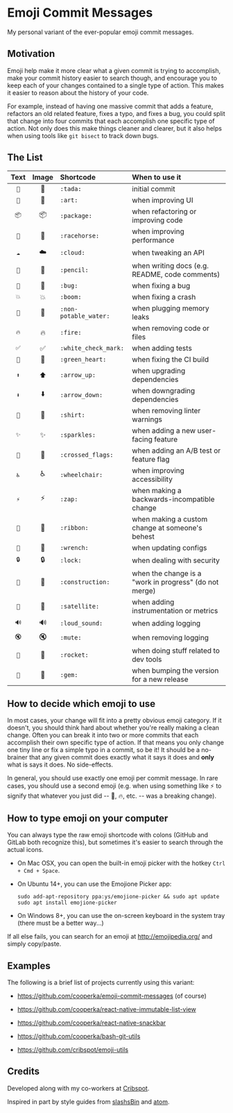 # Emoji Commit Messages

My personal variant of the ever-popular emoji commit messages.

## Motivation

Emoji help make it more clear what a given commit is trying to accomplish,
make your commit history easier to search though, and encourage you
to keep each of your changes contained to a single type of action.
This makes it easier to reason about the history of your code.

For example, instead of having one massive commit that adds a feature,
refactors an old related feature, fixes a typo, and fixes a bug,
you could split that change into four commits that each accomplish
one specific type of action. Not only does this make things cleaner and clearer,
but it also helps when using tools like `git bisect` to track down bugs.

## The List

| Text | Image | Shortcode | When to use it |
|:----:|:-----:|:--------- |:-------------- |
| `🎉` | :tada: | `:tada:` | initial commit |
| `🎨` | :art: | `:art:` | when improving UI |
| `📦` | :package: | `:package:` | when refactoring or improving code |
| `🐎` | :racehorse: | `:racehorse:` | when improving performance |
| `☁` | :cloud: | `:cloud:` | when tweaking an API |
| `📝` | :pencil: | `:pencil:` | when writing docs (e.g. README, code comments) |
| `🐛` | :bug: | `:bug:` | when fixing a bug |
| `💥` | :boom: | `:boom:` | when fixing a crash |
| `🚱` | :non-potable_water: | `:non-potable_water:` | when plugging memory leaks |
| `🔥` | :fire: | `:fire:` | when removing code or files |
| `✅` | :white_check_mark: | `:white_check_mark:` | when adding tests |
| `💚` | :green_heart: | `:green_heart:` | when fixing the CI build |
| `⬆` | :arrow_up: | `:arrow_up:` | when upgrading dependencies |
| `⬇` | :arrow_down: | `:arrow_down:` | when downgrading dependencies |
| `👕` | :shirt: | `:shirt:` | when removing linter warnings |
| `✨` | :sparkles: | `:sparkles:` | when adding a new user-facing feature |
| `🎌` | :crossed_flags: | `:crossed_flags:` | when adding an A/B test or feature flag |
| `♿` | :wheelchair: | `:wheelchair:` | when improving accessibility |
| `⚡` | :zap: | `:zap:` | when making a backwards-incompatible change |
| `🎀` | :ribbon: | `:ribbon:` | when making a custom change at someone's behest |
| `🔧` | :wrench: | `:wrench:` | when updating configs |
| `🔒` | :lock: | `:lock:` | when dealing with security |
| `🚧` | :construction: | `:construction:` | when the change is a "work in progress" (do not merge) |
| `📡` | :satellite: | `:satellite:` | when adding instrumentation or metrics |
| `🔊` | :loud_sound: | `:loud_sound:` | when adding logging |
| `🔇` | :mute: | `:mute:` | when removing logging |
| `🚀` | :rocket: | `:rocket:` | when doing stuff related to dev tools |
| `💎` | :gem: | `:gem:` | when bumping the version for a new release |

## How to decide which emoji to use

In most cases, your change will fit into a pretty obvious emoji category. If it doesn't, you should think hard about whether you're really making a clean change. Often you can break it into two or more commits that each accomplish their own specific type of action. If that means you only change one tiny line or fix a simple typo in a commit, so be it! It should be a no-brainer that any given commit does exactly what it says it does and **only** what is says it does. No side-effects.

In general, you should use exactly one emoji per commit message. In rare cases, you should use a second emoji (e.g. when using something like :zap: to signify that whatever you just did -- :bug:, :fire:, etc. -- was a breaking change).

## How to type emoji on your computer

You can always type the raw emoji shortcode with colons (GitHub and GitLab both recognize this),
but sometimes it's easier to search through the actual icons.

- On Mac OSX, you can open the built-in emoji picker with the hotkey `Ctrl + Cmd + Space`.

- On Ubuntu 14+, you can use the Emojione Picker app:

    ```console
    sudo add-apt-repository ppa:ys/emojione-picker && sudo apt update
    sudo apt install emojione-picker
    ```

- On Windows 8+, you can use the on-screen keyboard in the system tray (there must be a better way...)

If all else fails, you can search for an emoji at <http://emojipedia.org/>
and simply copy/paste.

## Examples

The following is a brief list of projects currently using this variant:

- https://github.com/cooperka/emoji-commit-messages (of course)

- https://github.com/cooperka/react-native-immutable-list-view

- https://github.com/cooperka/react-native-snackbar

- https://github.com/cooperka/bash-git-utils

- https://github.com/cribspot/emoji-utils

## Credits

Developed along with my co-workers at [Cribspot](https://www.cribspot.com/).

Inspired in part by style guides from [slashsBin](https://github.com/slashsBin/styleguide-git-commit-message#suggested-emojis) and [atom](https://github.com/atom/atom/blob/master/CONTRIBUTING.md#git-commit-messages).
